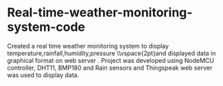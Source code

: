# Real-time-weather-monitoring-system-code
Created a real time weather monitoring system to display temperature,rainfall,humidity,pressure  \\\vspace{2pt}and displayed data in graphical format on web server .
Project was developed using NodeMCU controller, DHT11, BMP180 and Rain sensors and Thingspeak web server was used to display data.
